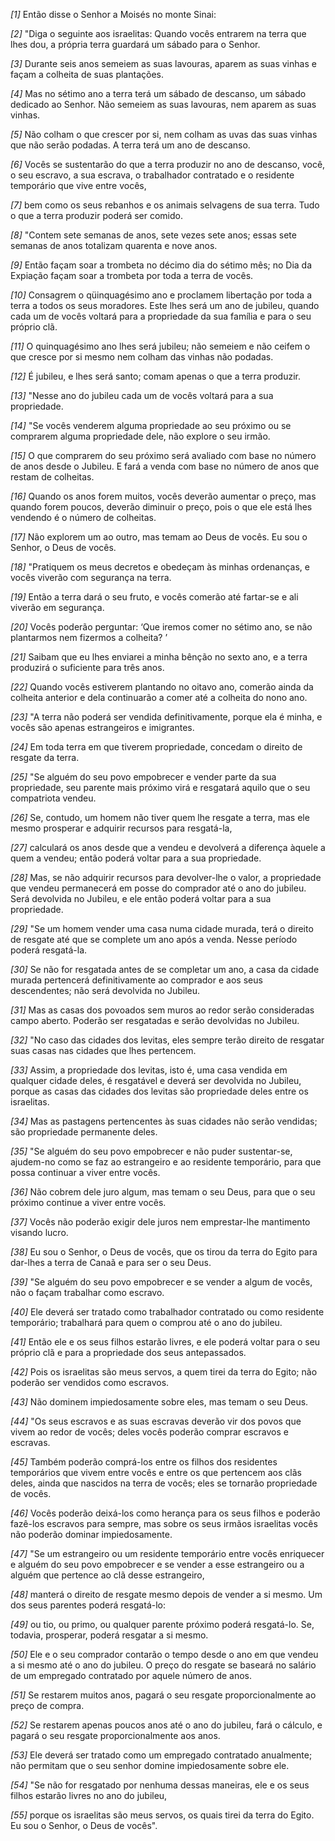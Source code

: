 *[1]* Então disse o Senhor a Moisés no monte Sinai:

*[2]* "Diga o seguinte aos israelitas: Quando vocês entrarem na terra que lhes dou, a própria terra guardará um sábado para o Senhor.

*[3]* Durante seis anos semeiem as suas lavouras, aparem as suas vinhas e façam a colheita de suas plantações.

*[4]* Mas no sétimo ano a terra terá um sábado de descanso, um sábado dedicado ao Senhor. Não semeiem as suas lavouras, nem aparem as suas vinhas.

*[5]* Não colham o que crescer por si, nem colham as uvas das suas vinhas que não serão podadas. A terra terá um ano de descanso.

*[6]* Vocês se sustentarão do que a terra produzir no ano de descanso, você, o seu escravo, a sua escrava, o trabalhador contratado e o residente temporário que vive entre vocês,

*[7]* bem como os seus rebanhos e os animais selvagens de sua terra. Tudo o que a terra produzir poderá ser comido.

*[8]* "Contem sete semanas de anos, sete vezes sete anos; essas sete semanas de anos totalizam quarenta e nove anos.

*[9]* Então façam soar a trombeta no décimo dia do sétimo mês; no Dia da Expiação façam soar a trombeta por toda a terra de vocês.

*[10]* Consagrem o qüinquagésimo ano e proclamem libertação por toda a terra a todos os seus moradores. Este lhes será um ano de jubileu, quando cada um de vocês voltará para a propriedade da sua família e para o seu próprio clã.

*[11]* O quinquagésimo ano lhes será jubileu; não semeiem e não ceifem o que cresce por si mesmo nem colham das vinhas não podadas.

*[12]* É jubileu, e lhes será santo; comam apenas o que a terra produzir.

*[13]* "Nesse ano do jubileu cada um de vocês voltará para a sua propriedade.

*[14]* "Se vocês venderem alguma propriedade ao seu próximo ou se comprarem alguma propriedade dele, não explore o seu irmão.

*[15]* O que comprarem do seu próximo será avaliado com base no número de anos desde o Jubileu. E fará a venda com base no número de anos que restam de colheitas.

*[16]* Quando os anos forem muitos, vocês deverão aumentar o preço, mas quando forem poucos, deverão diminuir o preço, pois o que ele está lhes vendendo é o número de colheitas.

*[17]* Não explorem um ao outro, mas temam ao Deus de vocês. Eu sou o Senhor, o Deus de vocês.

*[18]* "Pratiquem os meus decretos e obedeçam às minhas ordenanças, e vocês viverão com segurança na terra.

*[19]* Então a terra dará o seu fruto, e vocês comerão até fartar-se e ali viverão em segurança.

*[20]* Vocês poderão perguntar: ‘Que iremos comer no sétimo ano, se não plantarmos nem fizermos a colheita? ’

*[21]* Saibam que eu lhes enviarei a minha bênção no sexto ano, e a terra produzirá o suficiente para três anos.

*[22]* Quando vocês estiverem plantando no oitavo ano, comerão ainda da colheita anterior e dela continuarão a comer até a colheita do nono ano.

*[23]* "A terra não poderá ser vendida definitivamente, porque ela é minha, e vocês são apenas estrangeiros e imigrantes.

*[24]* Em toda terra em que tiverem propriedade, concedam o direito de resgate da terra.

*[25]* "Se alguém do seu povo empobrecer e vender parte da sua propriedade, seu parente mais próximo virá e resgatará aquilo que o seu compatriota vendeu.

*[26]* Se, contudo, um homem não tiver quem lhe resgate a terra, mas ele mesmo prosperar e adquirir recursos para resgatá-la,

*[27]* calculará os anos desde que a vendeu e devolverá a diferença àquele a quem a vendeu; então poderá voltar para a sua propriedade.

*[28]* Mas, se não adquirir recursos para devolver-lhe o valor, a propriedade que vendeu permanecerá em posse do comprador até o ano do jubileu. Será devolvida no Jubileu, e ele então poderá voltar para a sua propriedade.

*[29]* "Se um homem vender uma casa numa cidade murada, terá o direito de resgate até que se complete um ano após a venda. Nesse período poderá resgatá-la.

*[30]* Se não for resgatada antes de se completar um ano, a casa da cidade murada pertencerá definitivamente ao comprador e aos seus descendentes; não será devolvida no Jubileu.

*[31]* Mas as casas dos povoados sem muros ao redor serão consideradas campo aberto. Poderão ser resgatadas e serão devolvidas no Jubileu.

*[32]* "No caso das cidades dos levitas, eles sempre terão direito de resgatar suas casas nas cidades que lhes pertencem.

*[33]* Assim, a propriedade dos levitas, isto é, uma casa vendida em qualquer cidade deles, é resgatável e deverá ser devolvida no Jubileu, porque as casas das cidades dos levitas são propriedade deles entre os israelitas.

*[34]* Mas as pastagens pertencentes às suas cidades não serão vendidas; são propriedade permanente deles.

*[35]* "Se alguém do seu povo empobrecer e não puder sustentar-se, ajudem-no como se faz ao estrangeiro e ao residente temporário, para que possa continuar a viver entre vocês.

*[36]* Não cobrem dele juro algum, mas temam o seu Deus, para que o seu próximo continue a viver entre vocês.

*[37]* Vocês não poderão exigir dele juros nem emprestar-lhe mantimento visando lucro.

*[38]* Eu sou o Senhor, o Deus de vocês, que os tirou da terra do Egito para dar-lhes a terra de Canaã e para ser o seu Deus.

*[39]* "Se alguém do seu povo empobrecer e se vender a algum de vocês, não o façam trabalhar como escravo.

*[40]* Ele deverá ser tratado como trabalhador contratado ou como residente temporário; trabalhará para quem o comprou até o ano do jubileu.

*[41]* Então ele e os seus filhos estarão livres, e ele poderá voltar para o seu próprio clã e para a propriedade dos seus antepassados.

*[42]* Pois os israelitas são meus servos, a quem tirei da terra do Egito; não poderão ser vendidos como escravos.

*[43]* Não dominem impiedosamente sobre eles, mas temam o seu Deus.

*[44]* "Os seus escravos e as suas escravas deverão vir dos povos que vivem ao redor de vocês; deles vocês poderão comprar escravos e escravas.

*[45]* Também poderão comprá-los entre os filhos dos residentes temporários que vivem entre vocês e entre os que pertencem aos clãs deles, ainda que nascidos na terra de vocês; eles se tornarão propriedade de vocês.

*[46]* Vocês poderão deixá-los como herança para os seus filhos e poderão fazê-los escravos para sempre, mas sobre os seus irmãos israelitas vocês não poderão dominar impiedosamente.

*[47]* "Se um estrangeiro ou um residente temporário entre vocês enriquecer e alguém do seu povo empobrecer e se vender a esse estrangeiro ou a alguém que pertence ao clã desse estrangeiro,

*[48]* manterá o direito de resgate mesmo depois de vender a si mesmo. Um dos seus parentes poderá resgatá-lo:

*[49]* ou tio, ou primo, ou qualquer parente próximo poderá resgatá-lo. Se, todavia, prosperar, poderá resgatar a si mesmo.

*[50]* Ele e o seu comprador contarão o tempo desde o ano em que vendeu a si mesmo até o ano do jubileu. O preço do resgate se baseará no salário de um empregado contratado por aquele número de anos.

*[51]* Se restarem muitos anos, pagará o seu resgate proporcionalmente ao preço de compra.

*[52]* Se restarem apenas poucos anos até o ano do jubileu, fará o cálculo, e pagará o seu resgate proporcionalmente aos anos.

*[53]* Ele deverá ser tratado como um empregado contratado anualmente; não permitam que o seu senhor domine impiedosamente sobre ele.

*[54]* "Se não for resgatado por nenhuma dessas maneiras, ele e os seus filhos estarão livres no ano do jubileu,

*[55]* porque os israelitas são meus servos, os quais tirei da terra do Egito. Eu sou o Senhor, o Deus de vocês".

